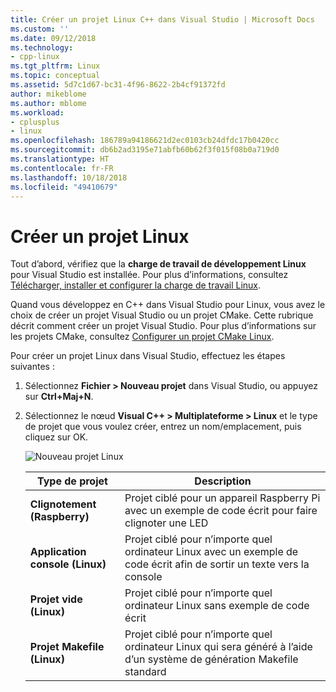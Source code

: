 ```yaml
---
title: Créer un projet Linux C++ dans Visual Studio | Microsoft Docs
ms.custom: ''
ms.date: 09/12/2018
ms.technology:
- cpp-linux
ms.tgt_pltfrm: Linux
ms.topic: conceptual
ms.assetid: 5d7c1d67-bc31-4f96-8622-2b4cf91372fd
author: mikeblome
ms.author: mblome
ms.workload:
- cplusplus
- linux
ms.openlocfilehash: 186789a94186621d2ec0103cb24dfdc17b0420cc
ms.sourcegitcommit: db6b2ad3195e71abfb60b62f3f015f08b0a719d0
ms.translationtype: HT
ms.contentlocale: fr-FR
ms.lasthandoff: 10/18/2018
ms.locfileid: "49410679"
---
```

# <a name="create-a-new-linux-project"></a>Créer un projet Linux

Tout d’abord, vérifiez que la **charge de travail de développement Linux** pour Visual Studio est installée. Pour plus d’informations, consultez [Télécharger, installer et configurer la charge de travail Linux](download-install-and-setup-the-linux-development-workload.md).

Quand vous développez en C++ dans Visual Studio pour Linux, vous avez le choix de créer un projet Visual Studio ou un projet CMake. Cette rubrique décrit comment créer un projet Visual Studio. Pour plus d’informations sur les projets CMake, consultez [Configurer un projet CMake Linux](cmake-linux-project.md).

Pour créer un projet Linux dans Visual Studio, effectuez les étapes suivantes :

1. Sélectionnez **Fichier > Nouveau projet** dans Visual Studio, ou appuyez sur **Ctrl+Maj+N**.
1. Sélectionnez le nœud **Visual C++ > Multiplateforme > Linux** et le type de projet que vous voulez créer, entrez un nom/emplacement, puis cliquez sur OK.

   ![Nouveau projet Linux](media/newproject.png)

   | Type de projet | Description
   | ------------ | ---
   | **Clignotement (Raspberry)**           | Projet ciblé pour un appareil Raspberry Pi avec un exemple de code écrit pour faire clignoter une LED
   | **Application console (Linux)** | Projet ciblé pour n’importe quel ordinateur Linux avec un exemple de code écrit afin de sortir un texte vers la console
   | **Projet vide (Linux)**       | Projet ciblé pour n’importe quel ordinateur Linux sans exemple de code écrit
   | **Projet Makefile (Linux)**    | Projet ciblé pour n’importe quel ordinateur Linux qui sera généré à l’aide d’un système de génération Makefile standard


